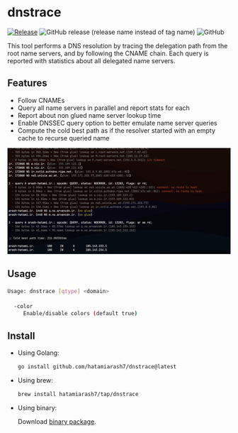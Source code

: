 # dnstrace

[![Release](https://github.com/hatamiarash7/dnstrace/actions/workflows/release.yml/badge.svg)](https://github.com/hatamiarash7/dnstrace/actions/workflows/release.yml) ![GitHub release (release name instead of tag name)](https://img.shields.io/github/v/release/hatamiarash7/dnstrace) ![GitHub](https://img.shields.io/github/license/hatamiarash7/dnstrace)

This tool performs a DNS resolution by tracing the delegation path from the root name servers, and by following the CNAME chain. Each query is reported with statistics about all delegated name servers.

## Features

* Follow CNAMEs
* Query all name servers in parallel and report stats for each
* Report about non glued name server lookup time
* Enable DNSSEC query option to better emulate name server queries
* Compute the cold best path as if the resolver started with an empty cache to recurse queried name

![sc](.github/sc.png)

## Usage

```bash
Usage: dnstrace [qtype] <domain>

  -color
     Enable/disable colors (default true)
```

## Install

* Using Golang:

  ```bash
  go install github.com/hatamiarash7/dnstrace@latest
  ```

* Using brew:

  ```bash
  brew install hatamiarash7/tap/dnstrace
  ```

* Using binary:

  Download [binary package](https://github.com/hatamiarash7/dnstrace/releases/latest).
